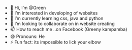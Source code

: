 - 👋 Hi, I’m @Green
- 👀 I’m interested in developing of websites
- 🌱 I’m currently learning css, java and python 
- 💞️ I’m looking to collaborate on in website creating 
- 📫 How to reach me ..on Facebook (Greeny kampamba)
- 😄 Pronouns: He
- ⚡ Fun fact: its impossible to lick your elbow 

<!---
Grecious/Grecious is a ✨ special ✨ repository because its `README.md` (this file) appears on your GitHub profile.
You can click the Preview link to take a look at your changes.
--->
